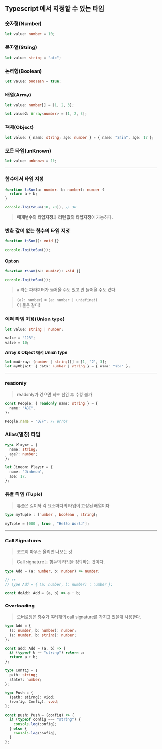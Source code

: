 ## Typescript 에서 지정할 수 있는 타입

### 숫자형(Number)

```ts
let value: number = 10;
```

### 문자열(String)

```ts
let value: string = "abc";
```

### 논리형(Boolean)

```ts
let value: boolean = true;
```

### 배열(Array)

```ts
let value: number[] = [1, 2, 3];

let value2: Array<number> = [1, 2, 3];
```

### 객체(Object)

```ts
let value: { name: string; age: number } = { name: "Shin", age: 17 };
```

### 모든 타입(unKnown)

```ts
let value: unknown = 10;
```

---

### 함수에서 타입 지정

```ts
function toSum(a: number, b: number): number {
  return a + b;
}

console.log(toSum(10, 20)); // 30
```

> **매개변수의 타입지정**과 **리턴 값의 타입지정**이 가능하다.

### 반환 값이 없는 함수의 타입 지정

```ts
function toSum(): void {}

console.log(toSum());
```

#### Option

```ts
function toSum(a?: number): void {}

console.log(toSum());
```

> `a` 라는 파라미터가 들어올 수도 있고 안 들어올 수도 있다.

> `(a?: number)` = `(a: number | undefined)`  
> 이 둘은 같다!

### 여러 타입 허용(Union type)

```ts
let value: string | number;

value = "123";
value = 10;
```

**Array & Object 에서 Union type**

```ts
let muArray: (number | string)[] = [1, "2", 3];
let myObject: { data: number | string } = { name: "abc" };
```

---

### readonly

> readonly가 있으면 최초 선언 후 수정 불가

```ts
const People: { readonly name: string } = {
  name: "ABC",
};

People.name = "DEF"; // error
```

### Alias(별칭) 타입

```ts
type Player = {
  name: string;
  age?: number;
};

let Jineon: Player = {
  name: "Jinheon",
  age: 17,
};
```

### 튜플 타입 (Tuple)

> 튜플은 길이와 각 요소마다의 타입이 고정된 배열이다

```ts
type myTuple : [number , boolean , string];

myTuple = [000 , true , "Hello World"];
```

---

### Call Signatures

> 코드에 마우스 올리면 나오는 것

> Call signature는 함수의 타입을 정의하는 것이다.

```ts
type Add = (a: number, b: number) => number;

// or
// type Add = { (a: number, b: number) : number };

const doAdd: Add = (a, b) => a + b;
```

### Overloading

> 오버로딩은 함수가 여러개의 call signature를 가지고 있을때 사용한다.

```ts
type Add = {
  (a: number, b: number): number;
  (a: number, b: string): number;
};

const add: Add = (a, b) => {
  if (typeof b == "string") return a;
  return a + b;
};
```

```ts
type Config = {
  path: string;
  state?: number;
};

type Push = {
  (path: stirng): viod;
  (config: Config): void;
};

const push: Push = (config) => {
  if (typeof config === "string") {
    console.log(config);
  } else {
    console.log(config);
  }
};
```
